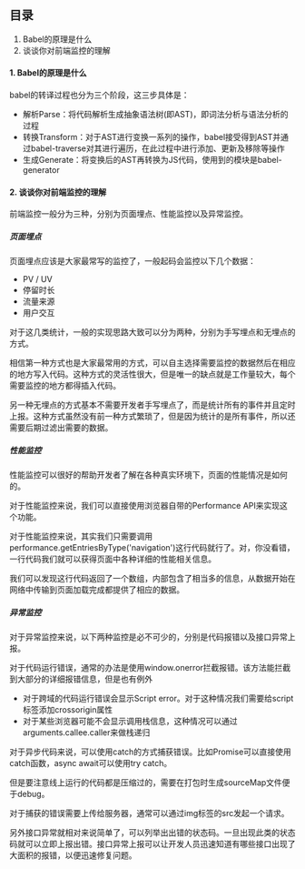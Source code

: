 ## 目录

1. Babel的原理是什么
2. 谈谈你对前端监控的理解

#### 1. Babel的原理是什么

babel的转译过程也分为三个阶段，这三步具体是：

- 解析Parse：将代码解析⽣成抽象语法树(即AST)，即词法分析与语法分析的过程
- 转换Transform：对于AST进⾏变换⼀系列的操作，babel接受得到AST并通过babel-traverse对其进⾏遍历，在此过程中进⾏添加、更新及移除等操作
- ⽣成Generate：将变换后的AST再转换为JS代码，使⽤到的模块是babel-generator

#### 2. 谈谈你对前端监控的理解

前端监控一般分为三种，分别为页面埋点、性能监控以及异常监控。

##### 页面埋点

页面埋点应该是大家最常写的监控了，一般起码会监控以下几个数据：

- PV / UV
- 停留时长
- 流量来源
- 用户交互

对于这几类统计，一般的实现思路大致可以分为两种，分别为手写埋点和无埋点的方式。

相信第一种方式也是大家最常用的方式，可以自主选择需要监控的数据然后在相应的地方写入代码。这种方式的灵活性很大，但是唯一的缺点就是工作量较大，每个需要监控的地方都得插入代码。

另一种无埋点的方式基本不需要开发者手写埋点了，而是统计所有的事件并且定时上报。这种方式虽然没有前一种方式繁琐了，但是因为统计的是所有事件，所以还需要后期过滤出需要的数据。

##### 性能监控

性能监控可以很好的帮助开发者了解在各种真实环境下，页面的性能情况是如何的。

对于性能监控来说，我们可以直接使用浏览器自带的Performance API来实现这个功能。

对于性能监控来说，其实我们只需要调用performance.getEntriesByType('navigation')这行代码就行了。对，你没看错，一行代码我们就可以获得页面中各种详细的性能相关信息。

我们可以发现这行代码返回了一个数组，内部包含了相当多的信息，从数据开始在网络中传输到页面加载完成都提供了相应的数据。

##### 异常监控

对于异常监控来说，以下两种监控是必不可少的，分别是代码报错以及接口异常上报。

对于代码运行错误，通常的办法是使用window.onerror拦截报错。该方法能拦截到大部分的详细报错信息，但是也有例外

- 对于跨域的代码运行错误会显示Script error。对于这种情况我们需要给script标签添加crossorigin属性
- 对于某些浏览器可能不会显示调用栈信息，这种情况可以通过arguments.callee.caller来做栈递归

对于异步代码来说，可以使用catch的方式捕获错误。比如Promise可以直接使用catch函数，async await可以使用try catch。

但是要注意线上运行的代码都是压缩过的，需要在打包时生成sourceMap文件便于debug。

对于捕获的错误需要上传给服务器，通常可以通过img标签的src发起一个请求。

另外接口异常就相对来说简单了，可以列举出出错的状态码。一旦出现此类的状态码就可以立即上报出错。接口异常上报可以让开发人员迅速知道有哪些接口出现了大面积的报错，以便迅速修复问题。